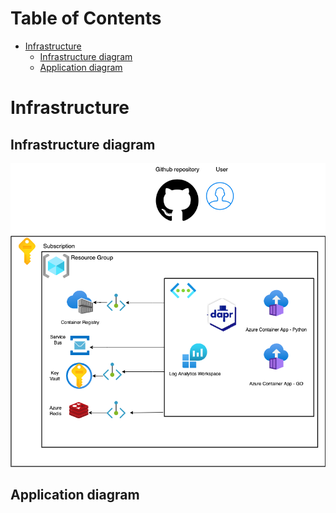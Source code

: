 Table of Contents
=================

- [Infrastructure](#infrastructure)
  - [Infrastructure diagram](#infrastructure-diagram)
  - [Application diagram](#application-diagram)


# Infrastructure

## Infrastructure diagram

![diagram](docs/diagram.png)

## Application diagram